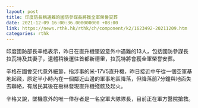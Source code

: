 ```yaml
---
layout: post
title: 印度防長稱遇難的國防參謀長將獲全軍榮譽安葬
date: 2021-12-09 16:00:36.000000000 +08:00
link: https://news.rthk.hk/rthk/ch/component/k2/1623492-20211209.htm
categories: rthk
---
```


印度國防部長辛格表示，昨日在直升機墜毀意外中遇難的13人，包括國防參謀長拉瓦特及其妻子，遺體稍後運往首都新德里，拉瓦特將會獲全軍榮譽安葬。

辛格在國會交代意外細節，指涉事的米-17V5直升機，昨日接近中午從一個空軍基地起飛，原定半小時內在一個鄰近山邊的軍事地區降落，但降落前7分鐘與地面失去聯絡，有居民其後在樹林發現直升機殘骸及起火。

辛格又說，墜機意外的唯一倖存者是一名空軍大隊隊長，目前正在軍方醫院搶救。
